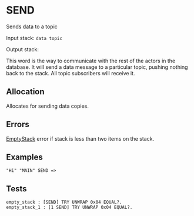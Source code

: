 # SEND

Sends data to a topic

Input stack: `data topic`

Output stack:

This word is the way to communicate with the rest of the
actors in the database. It will send a data message to a particular
topic, pushing nothing back to the stack. All topic subscribers will
receive it.

## Allocation

Allocates for sending data copies.

## Errors

[EmptyStack](./ERRORS/EmptyStack.md) error if stack is less than two items on the stack.


## Examples

```
"Hi" "MAIN" SEND => 
```
  
## Tests

```test
empty_stack : [SEND] TRY UNWRAP 0x04 EQUAL?.
empty_stack_1 : [1 SEND] TRY UNWRAP 0x04 EQUAL?.
```
